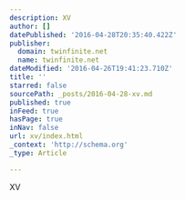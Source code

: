 ```yaml
---
description: XV
author: []
datePublished: '2016-04-28T20:35:40.422Z'
publisher:
  domain: twinfinite.net
  name: twinfinite.net
dateModified: '2016-04-26T19:41:23.710Z'
title: ''
starred: false
sourcePath: _posts/2016-04-28-xv.md
published: true
inFeed: true
hasPage: true
inNav: false
url: xv/index.html
_context: 'http://schema.org'
_type: Article

---
```

XV